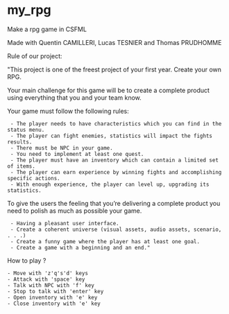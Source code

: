 # my_rpg
Make a rpg game in CSFML

Made with Quentin CAMILLERI, Lucas TESNIER and Thomas PRUDHOMME


Rule of our project:

"This project is one of the freest project of your first year. Create your own RPG.

Your main challenge for this game will be to create a complete product using everything that you and your
team know.

Your game must follow the following rules:

     - The player needs to have characteristics which you can find in the status menu.
     - The player can fight enemies, statistics will impact the fights results.
     - There must be NPC in your game.
     - You need to implement at least one quest.
     - The player must have an inventory which can contain a limited set of items.
     - The player can earn experience by winning fights and accomplishing specific actions.
     - With enough experience, the player can level up, upgrading its statistics.

To give the users the feeling that you’re delivering a complete product you need to polish as much as possible
your game.

     - Having a pleasant user interface.
     - Create a coherent universe (visual assets, audio assets, scenario, . . .)
     - Create a funny game where the player has at least one goal.
     - Create a game with a beginning and an end."



How to play ?

    - Move with 'z'q's'd' keys
    - Attack with 'space' key
    - Talk with NPC with 'f' key
    - Stop to talk with 'enter' key
    - Open inventory with 'e' key
    - Close inventory with 'e' key
